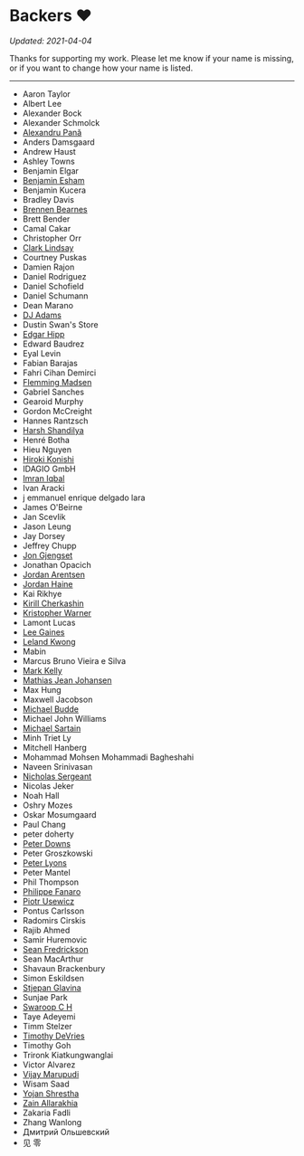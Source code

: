 Backers :heart:
===============

*Updated: 2021-04-04*

Thanks for supporting my work. Please let me know if your name is missing, or
if you want to change how your name is listed.

---

- Aaron Taylor
- Albert Lee
- Alexander Bock
- Alexander Schmolck
- [Alexandru Pană](https://github.com/alexpana)
- Anders Damsgaard
- Andrew Haust
- Ashley Towns
- Benjamin Elgar
- [Benjamin Esham](https://esham.io/)
- Benjamin Kucera
- Bradley Davis
- [Brennen Bearnes](https://p1k3.com/)
- Brett Bender
- Camal Cakar
- Christopher Orr
- [Clark Lindsay](https://github.com/clark-lindsay)
- Courtney Puskas
- Damien Rajon
- Daniel Rodriguez
- Daniel Schofield
- Daniel Schumann
- Dean Marano
- [DJ Adams](https://github.com/qmacro)
- Dustin Swan's Store
- [Edgar Hipp](https://github.com/edi9999)
- Edward Baudrez
- Eyal Levin
- Fabian Barajas
- Fahri Cihan Demirci
- [Flemming Madsen](https://github.com/themadsens)
- Gabriel Sanches
- Gearoid Murphy
- Gordon McCreight
- Hannes Rantzsch
- [Harsh Shandilya](https://msfjarvis.dev/)
- Henré Botha
- Hieu Nguyen
- [Hiroki Konishi](https://github.com/relastle)
- IDAGIO GmbH
- [Imran Iqbal](https://github.com/imran-iq)
- Ivan Aracki
- j emmanuel enrique delgado lara
- James O'Beirne
- Jan Scevlik
- Jason Leung
- Jay Dorsey
- Jeffrey Chupp
- [Jon Gjengset](https://thesquareplanet.com/)
- Jonathan Opacich
- [Jordan Arentsen](https://github.com/blissdev)
- [Jordan Haine](https://github.com/Gee19)
- Kai Rikhye
- [Kirill Cherkashin](https://github.com/kirjs)
- [Kristopher Warner](https://github.com/kdwarn)
- Lamont Lucas
- [Lee Gaines](https://github.com/eightlimbed)
- [Leland Kwong](https://lelandkwong.com/)
- Mabin
- Marcus Bruno Vieira e Silva
- [Mark Kelly](https://github.com/mckellygit)
- [Mathias Jean Johansen](https://mjj.io/)
- Max Hung
- Maxwell Jacobson
- [Michael Budde](https://github.com/mbudde)
- Michael John Williams
- [Michael Sartain](https://github.com/mikesart)
- Minh Triet Ly
- Mitchell Hanberg
- Mohammad Mohsen Mohammadi Bagheshahi
- Naveen Srinivasan
- [Nicholas Sergeant](https://nicksergeant.com/)
- Nicolas Jeker
- Noah Hall
- Oshry Mozes
- Oskar Mosumgaard
- Paul Chang
- peter doherty
- [Peter Downs](https://github.com/peterldowns)
- Peter Groszkowski
- [Peter Lyons](https://peterlyons.com/)
- Peter Mantel
- Phil Thompson
- [Philippe Fanaro](https://github.com/psygo)
- [Piotr Usewicz](https://github.com/pusewicz)
- Pontus Carlsson
- Radomirs Cirskis
- Rajib Ahmed
- Samir Huremovic
- [Sean Fredrickson](https://github.com/seanfredrickson)
- Sean MacArthur
- Shavaun Brackenbury
- Simon Eskildsen
- [Stjepan Glavina](https://github.com/stjepang)
- Sunjae Park
- [Swaroop C H](https://github.com/swaroopch)
- Taye Adeyemi
- Timm Stelzer
- [Timothy DeVries](https://github.com/tjdevries)
- Timothy Goh
- Trironk Kiatkungwanglai
- Victor Alvarez
- [Vijay Marupudi](https://github.com/vijaymarupudi)
- Wisam Saad
- [Yojan Shrestha](https://github.com/shri3k)
- [Zain Allarakhia](https://github.com/zallarak)
- Zakaria Fadli
- Zhang Wanlong
- Дмитрий Ольшевский
- 见 零
